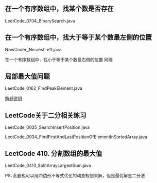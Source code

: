 ## 在一个有序数组中，找某个数是否存在

LeetCode_0704_BinarySearch.java

## 在一个有序数组中，找大于等于某个数最左侧的位置

NowCoder_NearestLeft.java

在一个有序数组中，找小于等于某个数最右侧的位置 同理

## 局部最大值问题

LeetCode_0162_FindPeakElement.java

[解题说明](https://www.cnblogs.com/greyzeng/p/15000448.html)

## LeetCode关于二分相关练习

LeetCode_0035_SearchInsertPosition.java

LeetCode_0034_FindFirstAndLastPositionOfElementInSortedArray.java

## LeetCode 410. 分割数组的最大值

LeetCode_0410_SplitArrayLargestSum.java

PS: 此题也可以用四边形不等式优化的动态规划来解，但是最优解是二分法
